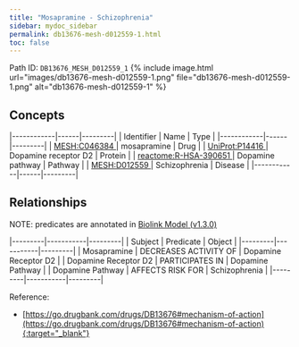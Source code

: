 ```yaml
---
title: "Mosapramine - Schizophrenia"
sidebar: mydoc_sidebar
permalink: db13676-mesh-d012559-1.html
toc: false 
---
```



Path ID: `DB13676_MESH_D012559_1`
{% include image.html url="images/db13676-mesh-d012559-1.png" file="db13676-mesh-d012559-1.png" alt="db13676-mesh-d012559-1" %}

## Concepts

|------------|------|---------|
| Identifier | Name | Type    |
|------------|------|---------|
| <a href="https://identifiers.org/MESH:C046384">MESH:C046384 </a> | mosapramine | Drug |
| <a href="https://identifiers.org/UniProt:P14416">UniProt:P14416 </a> | Dopamine receptor D2 | Protein |
| <a href="https://identifiers.org/reactome:R-HSA-390651">reactome:R-HSA-390651 </a> | Dopamine pathway | Pathway |
| <a href="https://identifiers.org/MESH:D012559">MESH:D012559 </a> | Schizophrenia | Disease |
|------------|------|---------|

## Relationships


NOTE: predicates are annotated in <a href="https://github.com/biolink/biolink-model/releases/tag/v1.3.0">Biolink Model (v1.3.0)</a>

|---------|-----------|---------|
| Subject | Predicate | Object  |
|---------|-----------|---------|
| Mosapramine | DECREASES ACTIVITY OF | Dopamine Receptor D2 |
| Dopamine Receptor D2 | PARTICIPATES IN | Dopamine Pathway |
| Dopamine Pathway | AFFECTS RISK FOR | Schizophrenia |
|---------|-----------|---------|

Reference:
  - [https://go.drugbank.com/drugs/DB13676#mechanism-of-action](https://go.drugbank.com/drugs/DB13676#mechanism-of-action){:target="_blank"}